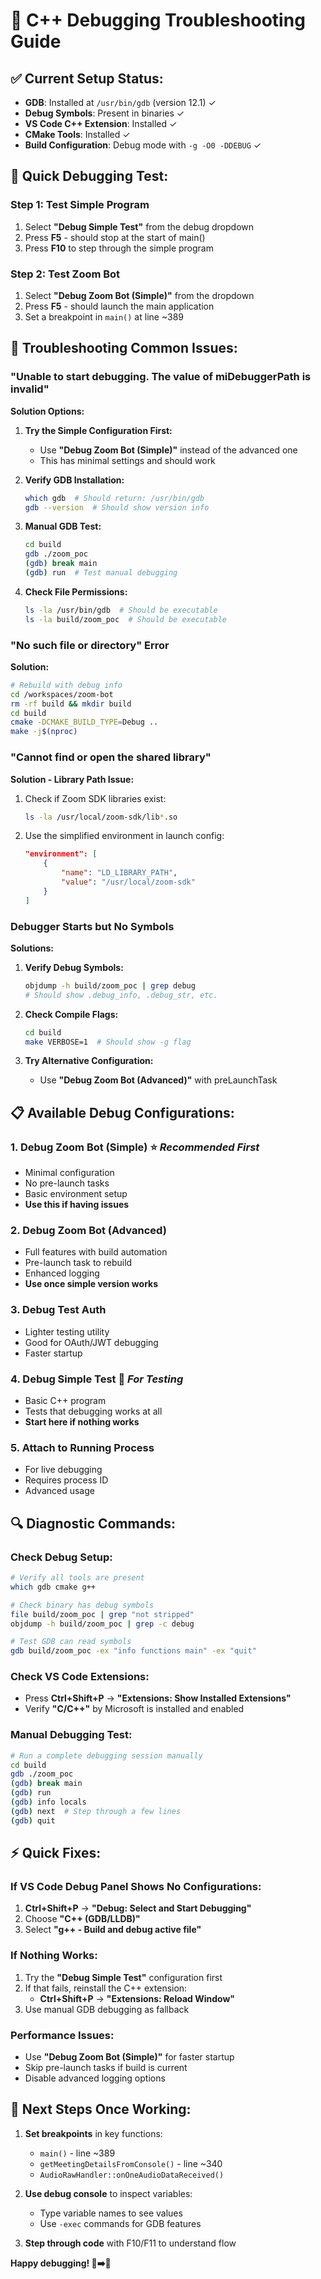 # 🔧 C++ Debugging Troubleshooting Guide

## ✅ **Current Setup Status:**
- **GDB**: Installed at `/usr/bin/gdb` (version 12.1) ✓
- **Debug Symbols**: Present in binaries ✓ 
- **VS Code C++ Extension**: Installed ✓
- **CMake Tools**: Installed ✓
- **Build Configuration**: Debug mode with `-g -O0 -DDEBUG` ✓

## 🚀 **Quick Debugging Test:**

### **Step 1: Test Simple Program**
1. Select **"Debug Simple Test"** from the debug dropdown
2. Press **F5** - should stop at the start of main()
3. Press **F10** to step through the simple program

### **Step 2: Test Zoom Bot**
1. Select **"Debug Zoom Bot (Simple)"** from the dropdown  
2. Press **F5** - should launch the main application
3. Set a breakpoint in `main()` at line ~389

## 🐛 **Troubleshooting Common Issues:**

### **"Unable to start debugging. The value of miDebuggerPath is invalid"**

**Solution Options:**

1. **Try the Simple Configuration First:**
   - Use **"Debug Zoom Bot (Simple)"** instead of the advanced one
   - This has minimal settings and should work

2. **Verify GDB Installation:**
   ```bash
   which gdb  # Should return: /usr/bin/gdb
   gdb --version  # Should show version info
   ```

3. **Manual GDB Test:**
   ```bash
   cd build
   gdb ./zoom_poc
   (gdb) break main
   (gdb) run  # Test manual debugging
   ```

4. **Check File Permissions:**
   ```bash
   ls -la /usr/bin/gdb  # Should be executable
   ls -la build/zoom_poc  # Should be executable 
   ```

### **"No such file or directory" Error**

**Solution:**
```bash
# Rebuild with debug info
cd /workspaces/zoom-bot
rm -rf build && mkdir build
cd build
cmake -DCMAKE_BUILD_TYPE=Debug ..
make -j$(nproc)
```

### **"Cannot find or open the shared library"**

**Solution - Library Path Issue:**
1. Check if Zoom SDK libraries exist:
   ```bash
   ls -la /usr/local/zoom-sdk/lib*.so
   ```

2. Use the simplified environment in launch config:
   ```json
   "environment": [
       {
           "name": "LD_LIBRARY_PATH",
           "value": "/usr/local/zoom-sdk"
       }
   ]
   ```

### **Debugger Starts but No Symbols**

**Solutions:**
1. **Verify Debug Symbols:**
   ```bash
   objdump -h build/zoom_poc | grep debug
   # Should show .debug_info, .debug_str, etc.
   ```

2. **Check Compile Flags:**
   ```bash
   cd build
   make VERBOSE=1  # Should show -g flag
   ```

3. **Try Alternative Configuration:**
   - Use **"Debug Zoom Bot (Advanced)"** with preLaunchTask

## 📋 **Available Debug Configurations:**

### **1. Debug Zoom Bot (Simple)** ⭐ *Recommended First*
- Minimal configuration 
- No pre-launch tasks
- Basic environment setup
- **Use this if having issues**

### **2. Debug Zoom Bot (Advanced)**
- Full features with build automation
- Pre-launch task to rebuild
- Enhanced logging
- **Use once simple version works**

### **3. Debug Test Auth**
- Lighter testing utility
- Good for OAuth/JWT debugging
- Faster startup

### **4. Debug Simple Test** 🧪 *For Testing*
- Basic C++ program
- Tests that debugging works at all
- **Start here if nothing works**

### **5. Attach to Running Process**
- For live debugging
- Requires process ID
- Advanced usage

## 🔍 **Diagnostic Commands:**

### **Check Debug Setup:**
```bash
# Verify all tools are present
which gdb cmake g++

# Check binary has debug symbols  
file build/zoom_poc | grep "not stripped"
objdump -h build/zoom_poc | grep -c debug

# Test GDB can read symbols
gdb build/zoom_poc -ex "info functions main" -ex "quit"
```

### **Check VS Code Extensions:**
- Press **Ctrl+Shift+P** → **"Extensions: Show Installed Extensions"**
- Verify **"C/C++"** by Microsoft is installed and enabled

### **Manual Debugging Test:**
```bash
# Run a complete debugging session manually
cd build
gdb ./zoom_poc
(gdb) break main
(gdb) run
(gdb) info locals
(gdb) next  # Step through a few lines
(gdb) quit
```

## ⚡ **Quick Fixes:**

### **If VS Code Debug Panel Shows No Configurations:**
1. **Ctrl+Shift+P** → **"Debug: Select and Start Debugging"**
2. Choose **"C++ (GDB/LLDB)"** 
3. Select **"g++ - Build and debug active file"**

### **If Nothing Works:**
1. Try the **"Debug Simple Test"** configuration first
2. If that fails, reinstall the C++ extension:
   - **Ctrl+Shift+P** → **"Extensions: Reload Window"**
3. Use manual GDB debugging as fallback

### **Performance Issues:**
- Use **"Debug Zoom Bot (Simple)"** for faster startup
- Skip pre-launch tasks if build is current
- Disable advanced logging options

## 🎯 **Next Steps Once Working:**

1. **Set breakpoints** in key functions:
   - `main()` - line ~389
   - `getMeetingDetailsFromConsole()` - line ~340  
   - `AudioRawHandler::onOneAudioDataReceived()`

2. **Use debug console** to inspect variables:
   - Type variable names to see values
   - Use `-exec` commands for GDB features

3. **Step through code** with F10/F11 to understand flow

**Happy debugging! 🐛➡️🎯**
